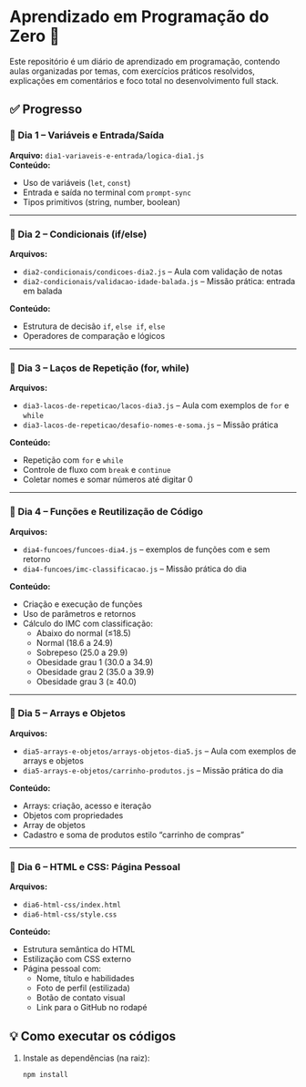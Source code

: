 # Aprendizado em Programação do Zero 🚀

Este repositório é um diário de aprendizado em programação, contendo aulas organizadas por temas, com exercícios práticos resolvidos, explicações em comentários e foco total no desenvolvimento full stack.

## ✅ Progresso

### 📌 Dia 1 – Variáveis e Entrada/Saída
**Arquivo:** `dia1-variaveis-e-entrada/logica-dia1.js`  
**Conteúdo:**
- Uso de variáveis (`let`, `const`)
- Entrada e saída no terminal com `prompt-sync`
- Tipos primitivos (string, number, boolean)

---

### 📌 Dia 2 – Condicionais (if/else)
**Arquivos:**
- `dia2-condicionais/condicoes-dia2.js` – Aula com validação de notas
- `dia2-condicionais/validacao-idade-balada.js` – Missão prática: entrada em balada

**Conteúdo:**
- Estrutura de decisão `if`, `else if`, `else`
- Operadores de comparação e lógicos

---

### 📌 Dia 3 – Laços de Repetição (for, while)
**Arquivos:**
- `dia3-lacos-de-repeticao/lacos-dia3.js` – Aula com exemplos de `for` e `while`
- `dia3-lacos-de-repeticao/desafio-nomes-e-soma.js` – Missão prática

**Conteúdo:**
- Repetição com `for` e `while`
- Controle de fluxo com `break` e `continue`
- Coletar nomes e somar números até digitar 0

---

### 📌 Dia 4 – Funções e Reutilização de Código
**Arquivos:**
- `dia4-funcoes/funcoes-dia4.js` – exemplos de funções com e sem retorno
- `dia4-funcoes/imc-classificacao.js` – Missão prática do dia

**Conteúdo:**
- Criação e execução de funções
- Uso de parâmetros e retornos
- Cálculo do IMC com classificação:
  - Abaixo do normal (≤18.5)
  - Normal (18.6 a 24.9)
  - Sobrepeso (25.0 a 29.9)
  - Obesidade grau 1 (30.0 a 34.9)
  - Obesidade grau 2 (35.0 a 39.9)
  - Obesidade grau 3 (≥ 40.0)

---

### 📌 Dia 5 – Arrays e Objetos
**Arquivos:**
- `dia5-arrays-e-objetos/arrays-objetos-dia5.js` – Aula com exemplos de arrays e objetos
- `dia5-arrays-e-objetos/carrinho-produtos.js` – Missão prática do dia

**Conteúdo:**
- Arrays: criação, acesso e iteração
- Objetos com propriedades
- Array de objetos
- Cadastro e soma de produtos estilo “carrinho de compras”

---

### 📌 Dia 6 – HTML e CSS: Página Pessoal
**Arquivos:**
- `dia6-html-css/index.html`
- `dia6-html-css/style.css`

**Conteúdo:**
- Estrutura semântica do HTML
- Estilização com CSS externo
- Página pessoal com:
  - Nome, título e habilidades
  - Foto de perfil (estilizada)
  - Botão de contato visual
  - Link para o GitHub no rodapé



## 💡 Como executar os códigos

1. Instale as dependências (na raiz):
   ```bash
   npm install


